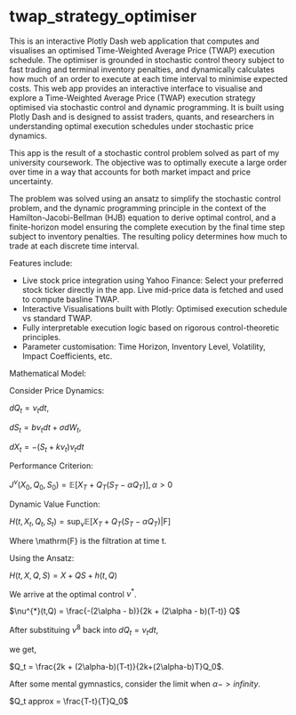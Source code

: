 # twap_strategy_optimiser
This is an interactive Plotly Dash web application that computes and visualises an optimised Time-Weighted Average Price (TWAP) execution schedule. The optimiser is grounded in stochastic control theory subject to fast trading and terminal inventory penalties, and dynamically calculates how much of an order to execute at each time interval to minimise expected costs.
This web app provides an interactive interface to visualise and explore a Time-Weighted Average Price (TWAP) execution strategy optimised via stochastic control and dynamic programming. It is built using Plotly Dash and is designed to assist traders, quants, and researchers in understanding optimal execution schedules under stochastic price dynamics.

This app is the result of a stochastic control problem solved as part of my university coursework. The objective was to optimally execute a large order over time in a way that accounts for both market impact and price uncertainty.

The problem was solved using an ansatz to simplify the stochastic control problem, and the dynamic programming principle in the context of the Hamilton-Jacobi-Bellman (HJB) equation to derive optimal control, and a finite-horizon model ensuring the complete execution by the final time step subject to inventory penalties. The resulting policy determines how much to trade at each discrete time interval.

Features include:
  - Live stock price integration using Yahoo Finance: Select your preferred stock ticker directly in the app. Live mid-price data is fetched and used to compute basline TWAP.
  - Interactive Visualisations built with Plotly: Optimised execution schedule vs standard TWAP.
  - Fully interpretable execution logic based on rigorous control-theoretic principles.
  - Parameter customisation: Time Horizon, Inventory Level, Volatility, Impact Coefficients, etc.

Mathematical Model:

Consider Price Dynamics:

$dQ_t = \nu_t dt$,

$dS_t = b\nu_t dt + \sigma dW_t$,

$dX_t = -(S_t + k\nu_t)\nu_t dt$


Performance Criterion:

$J^{\nu}(X_0, Q_0, S_0) = \mathbb{E} [ X_T + Q_T(S_T - \alpha Q_T)], \alpha > 0$

Dynamic Value Function:

$H(t, X_t, Q_t, S_t) = \sup_{\nu} \mathbb{E} [X_T + Q_T(S_T - \alpha Q_T) \vert \mathrm{F}]$

Where \mathrm{F} is the filtration at time t. 

Using the Ansatz: 

$H(t, X, Q, S) = X + QS + h(t,Q)$

We arrive at the optimal control $\nu^{*}$.

$\nu^{*}(t,Q) = \frac{-(2\alpha - b)}{2k + (2\alpha - b)(T-t)} Q$

After substituing $\nu^{8}$ back into $dQ_t = \nu_t dt$,

we get,

$Q_t = \frac{2k + (2\alpha-b)(T-t)}{2k+(2\alpha-b)T}Q_0$.

After some mental gymnastics, consider the limit when $\alpha -> infinity$.

$Q_t approx = \frac{T-t}{T}Q_0$




